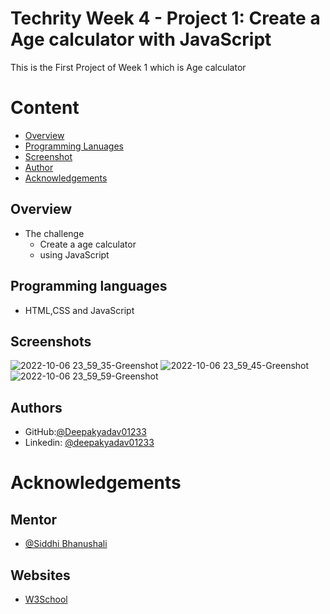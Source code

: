 
# Techrity Week 4 - Project 1: Create a Age calculator with JavaScript
This is the First Project of Week 1 which is Age calculator

# Content
- [Overview](#Overview)
- [Programming Lanuages](#Programming-languages)
- [Screenshot](#Screenshots)
- [Author](#Authors)
- [Acknowledgements](#acknowledgements)

## Overview
- The challenge
    - Create a age calculator
    - using JavaScript
## Programming languages
- HTML,CSS and JavaScript
## Screenshots
![2022-10-06 23_59_35-Greenshot](https://user-images.githubusercontent.com/108972310/194391867-073a7615-a8d3-48dd-b4fa-2ad0695d6fc7.png)
![2022-10-06 23_59_45-Greenshot](https://user-images.githubusercontent.com/108972310/194391876-6b50a51e-b5a0-4049-9126-a6d93037e1d5.png)
![2022-10-06 23_59_59-Greenshot](https://user-images.githubusercontent.com/108972310/194391881-21c81d31-7d70-4e18-a9c8-603f6569b492.png)


## Authors

- GitHub:[@Deepakyadav01233](https://github.com/Deepakydv01233)
- Linkedin: [@deepakyadav01233](https://www.linkedin.com/in/deepakyadav01233/)

# Acknowledgements
## Mentor
- [@Siddhi Bhanushali](https://github.com/siddhi-244)
## Websites
- [W3School](https://www.w3schools.com/)
